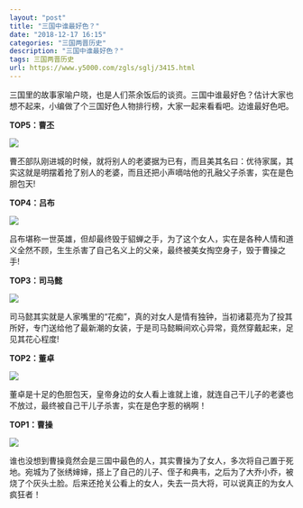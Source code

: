 ```yaml
---
layout: "post"
title: "三国中谁最好色？"
date: "2018-12-17 16:15"
categories: "三国两晋历史"
description: "三国中谁最好色？"
tags: 三国两晋历史
url: https://www.y5000.com/zgls/sglj/3415.html
---
```






三国里的故事家喻户晓，也是人们茶余饭后的谈资。三国中谁最好色？估计大家也想不起来，小编做了个三国好色人物排行榜，大家一起来看看吧。边谁最好色吧。

**TOP5：曹丕**

![](https://img.y5000.com/uploads/allimg/161011/1620556248-0.jpg)

曹丕部队刚进城的时候，就将别人的老婆据为已有，而且美其名曰：优待家属，其实这就是明摆着抢了别人的老婆，而且还把小声嘀咕他的孔融父子杀害，实在是色胆包天!

**TOP4：吕布**

![](https://img.y5000.com/uploads/allimg/161011/16205522T-1.jpg)

吕布堪称一世英雄，但却最终毁于貂蝉之手，为了这个女人，实在是各种人情和道义全然不顾，生生杀害了自己名义上的父亲，最终被美女掏空身子，毁于曹操之手!

**TOP3：司马懿**

![](https://img.y5000.com/uploads/allimg/161011/1620552313-2.jpg)

司马懿其实就是人家嘴里的“花痴”，真的对女人是情有独钟，当初诸葛亮为了投其所好，专门送给他了最新潮的女装，于是司马懿瞬间欢心异常，竟然穿戴起来，足见其花心程度!

**TOP2：董卓**

![](https://img.y5000.com/uploads/allimg/161011/1620555462-3.jpg)

董卓是十足的色胆包天，皇帝身边的女人看上谁就上谁，就连自己干儿子的老婆也不放过，最终被自己干儿子杀害，实在是色字惹的祸啊！

**TOP1：曹操**

![](https://img.y5000.com/uploads/allimg/161011/1620556311-4.jpg)

谁也没想到曹操竟然会是三国中最色的人，其实曹操为了女人，多次将自己置于死地。宛城为了张绣婶婶，搭上了自己的儿子、侄子和典韦，之后为了大乔小乔，被烧了个灰头土脸。后来还抢关公看上的女人，失去一员大将，可以说真正的为女人疯狂者！
